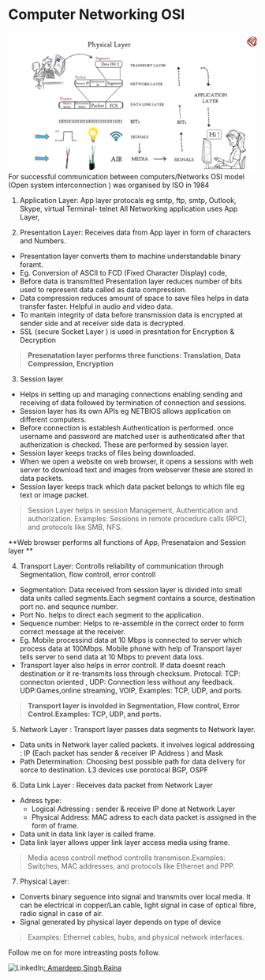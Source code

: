 # Computer Networking OSI 
![OSI layer ](./OSI%20layer.png)
For successful communication between computers/Networks OSI model (Open system interconnection ) was organised by ISO in 1984
1. Application Layer: App layer protocals eg smtp, ftp, smtp, Outlook, Skype, virtual Terminal- telnet
All Networking application uses App Layer, 

2. Presentation Layer: Receives data from App layer in  form of characters and Numbers. 
- Presentation layer converts them to machine understandable binary foramt.
- Eg. Conversion of ASCII to FCD (Fixed Character Display) code, 
- Before data is transmitted Presentation layer reduces number of bits used to represent data called as data compression. 
- Data compression reduces amount of space to save files helps in data transfer faster. Helpful in audio and video data. 
- To mantain integrity of data before transmission data is encrypted at sender side and at receiver side data is decrypted. 
- SSL (secure Socket Layer ) is used in presntation for Encryption & Decryption
>**Presenatation layer performs three functions: Translation, Data Compression, Encryption**

3. Session layer 
- Helps in setting up and managing connections enabling sending and receiving of data followed by termination of connection and sessions. 
- Session layer has its own APIs eg NETBIOS  allows application on different computers. 
- Before connection is establesh Authentication is performed. once username and password are matched user is authenticated after that autherization is checked. These are performed by session layer.
- Session layer keeps tracks of files being downloaded. 
- When we open a website on web browser, it opens a sessions with web server to download text and images from webserver these are stored in data packets.
- Session layer keeps track which data packet belongs to which file eg text or image packet.
>Session Layer helps in session Management, Authentication and authorization. Examples: Sessions in remote procedure calls (RPC), and protocols like SMB, NFS.

**Web browser performs all functions of App, Presenataion and Session layer **

4. Transport Layer: Controlls reliability of communication
through Segmentation, flow controll, error controll

-  Segmentation: Data received from session layer is divided into small data units called segments.Each segment contains a source, destination port no. and sequnce number.
- Port No. helps to direct each segment to the application. 
- Sequence number: Helps to re-assemble in the correct order to form correct message at the receiver. 
- Eg. Mobile processind data at 10 Mbps is connected to server which process data at 100Mbps. Mobile phone with help of Transport layer tells server to send data at 10 Mbps to prevent data loss. 
- Transport layer also helps in error controll. If data doesnt reach destination or it re-transmits loss through checksum.
Protocal: TCP: connecton oriented , UDP: Connection less without any feedback.
UDP:Games,online streaming, VOIP, 
Examples: TCP, UDP, and ports.
>**Transport layer is involded in Segmentation, Flow control, Error Control.Examples: TCP, UDP, and ports.**

5. Network Layer : Transport layer passes data segments to Network layer.
- Data units in Network layer called packets. 
it involves logical addressing : IP (Each packet has sender & receiver IP Address ) and Mask 
- Path Determination: Choosing best possible path for data delivery for sorce to destination. L3 devices use porotocal BGP, OSPF
6. Data Link Layer : Receives data packet from Network Layer
- Adress type: 
  - Logical Adressing : sender & receive IP done at Network Layer 
  - Physical Address:   MAC adress to each data packet is assigned in the form of frame.
- Data unit in data link layer is called frame.
- Data link layer allows upper link layer access media using frame. 
>Media acess controll method controlls transmison.Examples: Switches, MAC addresses, and protocols like Ethernet and PPP.
7. Physical Layer:
- Converts binary seguence  into signal and transmits over local media. It can be electrical in copper/Lan cable, light signal in case of optical fibre, radio signal in case of air. 
- Signal generated by physical layer depends on type of device  
>Examples: Ethernet cables, hubs, and physical network interfaces.



Follow me on for more intreasting posts follow.


![LinkedIn](https://img.shields.io/badge/linkedin-%230077B5.svg?style=for-the-badge&logo=linkedin&logoColor=white)[:    Amardeep Singh Raina ](https://www.linkedin.com/in/amardeep-singh-raina-438073252/)










